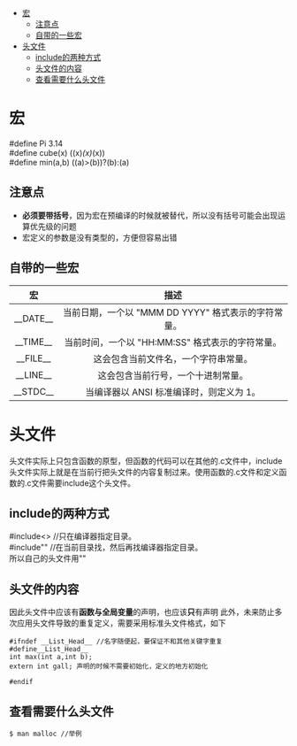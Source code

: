 - [宏](#宏)
  - [注意点](#注意点)
  - [自带的一些宏](#自带的一些宏)
- [头文件](#头文件)
  - [include的两种方式](#include的两种方式)
  - [头文件的内容](#头文件的内容)
  - [查看需要什么头文件](#查看需要什么头文件)
# 宏
#define Pi 3.14  
#define cube(x) ((x)*(x)*(x))  
#define min(a,b) ((a)>(b))?(b):(a)
## 注意点
* **必须要带括号**，因为宏在预编译的时候就被替代，所以没有括号可能会出现运算优先级的问题
* 宏定义的参数是没有类型的，方便但容易出错

## 自带的一些宏
|宏|描述|
|:---:|:---:|
|\_\_DATE\_\_ |当前日期，一个以 "MMM DD YYYY" 格式表示的字符常量。|
|\_\_TIME\_\_|当前时间，一个以 "HH:MM:SS" 格式表示的字符常量。|
|\_\_FILE\_\_|这会包含当前文件名，一个字符串常量。|
|\_\_LINE\_\_|这会包含当前行号，一个十进制常量。|
|\_\_STDC\_\_|当编译器以 ANSI 标准编译时，则定义为 1。|
# 头文件
头文件实际上只包含函数的原型，但函数的代码可以在其他的.c文件中，include头文件实际上就是在当前行把头文件的内容复制过来。使用函数的.c文件和定义函数的.c文件需要include这个头文件。
## include的两种方式
#include<> //只在编译器指定目录。   
#include"" //在当前目录找，然后再找编译器指定目录。  
所以自己的头文件用""  
## 头文件的内容
因此头文件中应该有**函数与全局变量**的声明，也应该**只**有声明
此外，未来防止多次应用头文件导致的重复定义，需要采用标准头文件格式，如下
```
#ifndef __List_Head__ //名字随便起，要保证不和其他关键字重复
#define__List_Head__
int max(int a,int b);
extern int gall; 声明的时候不需要初始化，定义的地方初始化

#endif
```
## 查看需要什么头文件
```
$ man malloc //举例
```